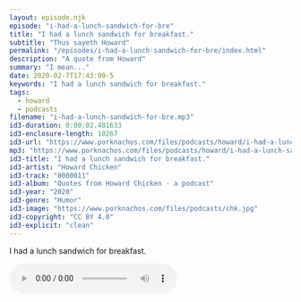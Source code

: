 ```yaml
---
layout: episode.njk
episode: "i-had-a-lunch-sandwich-for-bre"
title: "I had a lunch sandwich for breakfast."
subtitle: "Thus sayeth Howard"
permalink: "/episodes/i-had-a-lunch-sandwich-for-bre/index.html"
description: "A quote from Howard"
summary: "I mean..."
date: 2020-02-7T17:43:00-5
keywords: "I had a lunch sandwich for breakfast."
tags:
  - howard
  - podcasts
filename: "i-had-a-lunch-sandwich-for-bre.mp3"
id3-duration: 0:00:02.481633
id3-enclosure-length: 10267
id3-url: "https://www.porknachos.com/files/podcasts/howard/i-had-a-lunch-sandwich-for-bre.mp3"
mp3: "https://www.porknachos.com/files/podcasts/howard/i-had-a-lunch-sandwich-for-bre.mp3"
id3-title: "I had a lunch sandwich for breakfast."
id3-artist: "Howard Chicken"
id3-track: "0000011"
id3-album: "Quotes from Howard Chicken - a podcast"
id3-year: "2020"
id3-genre: "Humor"
id3-image: "https://www.porknachos.com/files/podcasts/chk.jpg"
id3-copyright: "CC BY 4.0"
id3-explicit: "clean"
---
```

I had a lunch sandwich for breakfast.

<audio controls>
  <source src="https://www.porknachos.com/files/podcasts/howard/i-had-a-lunch-sandwich-for-bre.mp3">
</audio>
